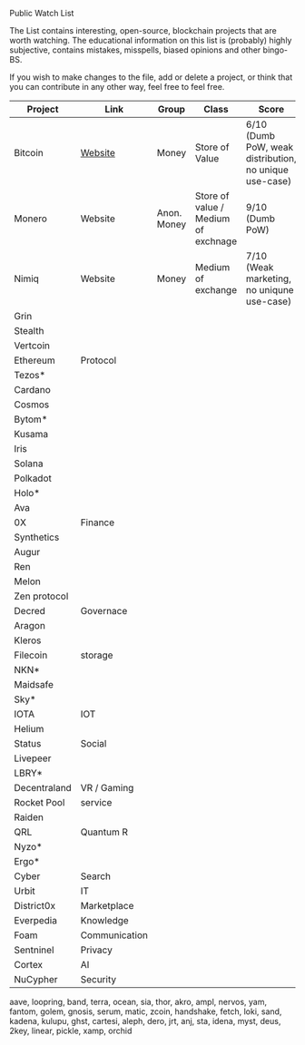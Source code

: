 Public Watch List

The List contains interesting, open-source, blockchain projects that are worth watching. The educational information on this list is (probably) highly subjective, contains mistakes, misspells, biased opinions and other bingo-BS.

If you wish to make changes to the file, add or delete a project, or think that you can contribute in any other way, feel free to feel free.

| Project | Link | Group | Class | Score |
|---------|-------|-------|--------|--------|
| Bitcoin | [Website](https://www.bitcoin.org/) | Money | Store of Value | 6/10 (Dumb PoW, weak distribution, no unique use-case) | 
| Monero | Website | Anon. Money | Store of value / Medium of exchnage | 9/10 (Dumb PoW) |
| Nimiq | Website | Money | Medium of exchange | 7/10 (Weak marketing, no uniqune use-case) |
| Grin |
| Stealth |
| Vertcoin |
| Ethereum | Protocol |
| Tezos* |
| Cardano |
| Cosmos|
| Bytom* |
| Kusama |
| Iris |
| Solana |
| Polkadot |
| Holo* |
| Ava |
| 0X | Finance |
| Synthetics | 
| Augur |
| Ren |
| Melon |
| Zen protocol |
| Decred | Governace |
| Aragon |
| Kleros |
| Filecoin | storage |
| NKN* |
| Maidsafe |
| Sky* |
| IOTA | IOT |
| Helium |
| Status | Social |
| Livepeer |
| LBRY* |
| Decentraland | VR / Gaming |
| Rocket Pool | service |
| Raiden | 
| QRL | Quantum R |
| Nyzo* | 
| Ergo* |
| Cyber | Search |
| Urbit | IT |
| District0x | Marketplace |
| Everpedia | Knowledge |
| Foam | Communication |
| Sentninel | Privacy |
| Cortex | AI |
| NuCypher | Security |
aave, loopring, band, terra, ocean, sia, thor, akro, ampl, nervos, yam, fantom, golem, gnosis, serum, matic, zcoin, handshake, fetch, loki, sand, kadena, kulupu,
ghst, cartesi, aleph, dero, jrt, anj, sta, idena, myst, deus, 2key, linear, pickle, xamp, orchid
